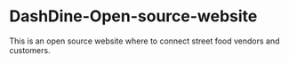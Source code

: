 # DashDine-Open-source-website
This is an open source website where to connect street food vendors and customers.
